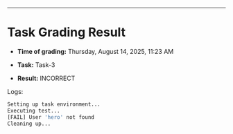 
---
# Task Grading Result

- **Time of grading:** Thursday, August 14, 2025, 11:23 AM

- **Task:** Task-3

- **Result:** INCORRECT


Logs:
```bash
Setting up task environment...
Executing test...
[FAIL] User 'hero' not found
Cleaning up...
```
